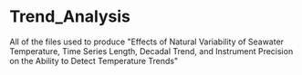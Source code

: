 # Trend_Analysis
All of the files used to produce "Effects of Natural Variability of Seawater Temperature, Time Series Length, Decadal Trend, and Instrument Precision on the Ability to Detect Temperature Trends"
